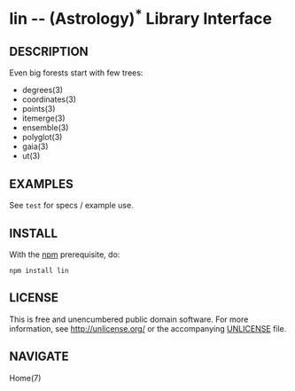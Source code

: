 lin -- (Astrology)<sup>*</sup> Library Interface
==================================

## DESCRIPTION

Even big forests start with few trees:

* degrees(3)
* coordinates(3)
* points(3)
* itemerge(3)
* ensemble(3)
* polyglot(3)
* gaia(3)
* ut(3)


## EXAMPLES

See `test` for specs / example use.


## INSTALL

With the [npm](http://npmjs.org/) prerequisite, do:

    npm install lin


## LICENSE

This is free and unencumbered public domain software. For more information,
see <http://unlicense.org/> or the accompanying [UNLICENSE](http://astrolet.github.com/lin/UNLICENSE.html) file.


## NAVIGATE

Home(7)
